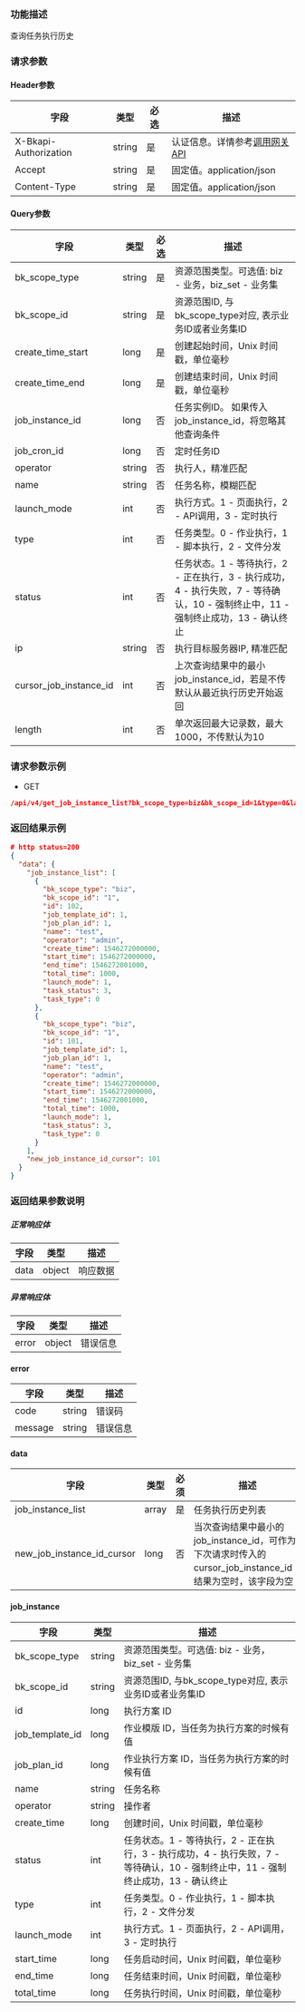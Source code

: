 ### 功能描述

查询任务执行历史

### 请求参数

#### Header参数

| 字段                    |  类型      | 必选   |  描述      |
|-----------------------|------------|--------|------------|
| X-Bkapi-Authorization |  string    | 是     | 认证信息。详情参考[调用网关 API](https://github.com/TencentBlueKing/BKDocs/blob/master/ZH/7.0/APIGateway/apigateway/use-api/use-apigw-api.md) |
| Accept                |  string    | 是     | 固定值。application/json|
| Content-Type          |  string    | 是     | 固定值。application/json|

#### Query参数

| 字段                     | 类型     | 必选 | 描述                                                                                  |
|------------------------|--------|----|-------------------------------------------------------------------------------------|
| bk_scope_type          | string | 是  | 资源范围类型。可选值: biz - 业务，biz_set - 业务集                                                  |
| bk_scope_id            | string | 是  | 资源范围ID, 与bk_scope_type对应, 表示业务ID或者业务集ID                                             |
| create_time_start      | long   | 是  | 创建起始时间，Unix 时间戳，单位毫秒                                                                |
| create_time_end        | long   | 是  | 创建结束时间，Unix 时间戳，单位毫秒                                                                |
| job_instance_id        | long   | 否  | 任务实例ID。 如果传入job_instance_id，将忽略其他查询条件                                               |
| job_cron_id            | long   | 否  | 定时任务ID                                                                              |
| operator               | string | 否  | 执行人，精准匹配                                                                            |
| name                   | string | 否  | 任务名称，模糊匹配                                                                           |
| launch_mode            | int    | 否  | 执行方式。1 - 页面执行，2 - API调用，3 - 定时执行                                                    |
| type                   | int    | 否  | 任务类型。0 - 作业执行，1 - 脚本执行，2 - 文件分发                                                     |
| status                 | int    | 否  | 任务状态。1 -  等待执行，2 - 正在执行，3 - 执行成功，4 - 执行失败，7 - 等待确认，10 - 强制终止中，11 - 强制终止成功，13 - 确认终止 |
| ip                     | string | 否  | 执行目标服务器IP, 精准匹配                                                                     |
| cursor_job_instance_id | int    | 否  | 上次查询结果中的最小job_instance_id，若是不传默认从最近执行历史开始返回                                         |
| length                 | int    | 否  | 单次返回最大记录数，最大1000，不传默认为10                                                            |


### 请求参数示例

- GET

```json
/api/v4/get_job_instance_list?bk_scope_type=biz&bk_scope_id=1&type=0&launch_mode=1&status=3&operator=admin&name=test&create_time_start=1546272000000&create_time_end=1577807999999&cursor_job_instance_id=40&length=20
```

### 返回结果示例

```json
# http status=200
{
  "data": {
    "job_instance_list": [
      {
        "bk_scope_type": "biz",
        "bk_scope_id": "1",
        "id": 102,
        "job_template_id": 1,
        "job_plan_id": 1,
        "name": "test",
        "operator": "admin",
        "create_time": 1546272000000,
        "start_time": 1546272000000,
        "end_time": 1546272001000,
        "total_time": 1000,
        "launch_mode": 1,
        "task_status": 3,
        "task_type": 0
      },
      {
        "bk_scope_type": "biz",
        "bk_scope_id": "1",
        "id": 101,
        "job_template_id": 1,
        "job_plan_id": 1,
        "name": "test",
        "operator": "admin",
        "create_time": 1546272000000,
        "start_time": 1546272000000,
        "end_time": 1546272001000,
        "total_time": 1000,
        "launch_mode": 1,
        "task_status": 3,
        "task_type": 0
      }
    ],
    "new_job_instance_id_cursor": 101
  }
}
```

### 返回结果参数说明

##### 正常响应体

| 字段    | 类型     | 描述   |
|-------|--------|------|
| data  | object | 响应数据 |

##### 异常响应体

| 字段    | 类型     | 描述   |
|-------|--------|------|
| error | object | 错误信息 |

#### error

| 字段      | 类型    | 描述    |
|---------|---------|-------|
| code    | string | 错误码   |
| message | string  | 错误信息  |

#### data

| 字段                         | 类型    | 必须 | 描述                                                                      |
|----------------------------|-------|----|-------------------------------------------------------------------------|
| job_instance_list          | array | 是  | 任务执行历史列表                                                                |
| new_job_instance_id_cursor | long  | 否  | 当次查询结果中最小的job_instance_id，可作为下次请求时传入的cursor_job_instance_id；结果为空时，该字段为空 |

#### job_instance


| 字段              | 类型     | 描述                                                                                  |
|-----------------|--------|-------------------------------------------------------------------------------------|
| bk_scope_type   | string | 资源范围类型。可选值: biz - 业务，biz_set - 业务集                                                  |
| bk_scope_id     | string | 资源范围ID, 与bk_scope_type对应, 表示业务ID或者业务集ID                                             |
| id              | long   | 执行方案 ID                                                                             |
| job_template_id | long   | 作业模版 ID，当任务为执行方案的时候有值                                                               |
| job_plan_id     | long   | 作业执行方案 ID，当任务为执行方案的时候有值                                                             |
| name            | string | 任务名称                                                                                |
| operator        | string | 操作者                                                                                 |
| create_time     | long   | 创建时间，Unix 时间戳，单位毫秒                                                                  |
| status          | int    | 任务状态。1 -  等待执行，2 - 正在执行，3 - 执行成功，4 - 执行失败，7 - 等待确认，10 - 强制终止中，11 - 强制终止成功，13 - 确认终止 |
| type            | int    | 任务类型。0 - 作业执行，1 - 脚本执行，2 - 文件分发                                                     |
| launch_mode     | int    | 执行方式。1 - 页面执行，2 - API调用，3 - 定时执行                                                    |
| start_time      | long   | 任务启动时间，Unix 时间戳，单位毫秒                                                                |
| end_time        | long   | 任务结束时间，Unix 时间戳，单位毫秒                                                                |
| total_time      | long   | 任务执行时间，Unix 时间戳，单位毫秒                                                                |


